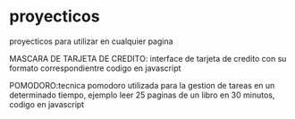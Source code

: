# proyecticos
proyecticos para utilizar en cualquier pagina 

MASCARA DE TARJETA DE CREDITO: interface de tarjeta de credito con su  formato correspondientre codigo en javascript

POMODORO:tecnica pomodoro utilizada para la gestion de tareas en un determinado tiempo, ejemplo leer 25 paginas de un libro en 30 minutos, codigo en javascript
